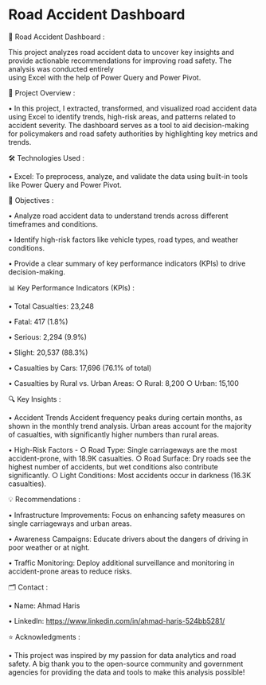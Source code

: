 
  # Road Accident Dashboard
 

🚗 Road Accident Dashboard : 

   This project analyzes road accident data to uncover key insights and provide actionable recommendations for improving road safety. The analysis was conducted entirely   
   using Excel with the help of Power Query and Power Pivot.
   

📌 Project Overview :

   • In this project, I extracted, transformed, and visualized road accident data using Excel to identify trends, high-risk areas, and patterns related to accident severity. 
     The dashboard serves as a tool to aid decision-making for policymakers and road safety authorities by highlighting key metrics and trends.
     

🛠 Technologies Used :

   • Excel: To preprocess, analyze, and validate the data using built-in tools like Power Query and Power Pivot.
   
   

🎯 Objectives :

   • Analyze road accident data to understand trends across different timeframes and conditions.
   
   • Identify high-risk factors like vehicle types, road types, and weather conditions.
   
   • Provide a clear summary of key performance indicators (KPIs) to drive decision-making.
   

📊 Key Performance Indicators (KPIs) :

   • Total Casualties: 23,248
   
   • Fatal: 417 (1.8%)
   
   • Serious: 2,294 (9.9%)
   
   • Slight: 20,537 (88.3%)
   
   • Casualties by Cars: 17,696 (76.1% of total)
   
   • Casualties by Rural vs. Urban Areas:
      ○ Rural: 8,200
      ○ Urban: 15,100
      

🔍 Key Insights :

   • Accident Trends 
       Accident frequency peaks during certain months, as shown in the monthly trend analysis.
       Urban areas account for the majority of casualties, with significantly higher numbers than rural areas.
      
   • High-Risk Factors -
      ○ Road Type: Single carriageways are the most accident-prone, with 18.9K casualties.
      ○ Road Surface: Dry roads see the highest number of accidents, but wet conditions also contribute significantly.
      ○ Light Conditions: Most accidents occur in darkness (16.3K casualties).
      

💡 Recommendations :

   • Infrastructure Improvements: Focus on enhancing safety measures on single carriageways and urban areas.

   • Awareness Campaigns: Educate drivers about the dangers of driving in poor weather or at night.

   • Traffic Monitoring: Deploy additional surveillance and monitoring in accident-prone areas to reduce risks.
   

🗂 Contact :

  • Name: Ahmad Haris

  • LinkedIn: https://www.linkedin.com/in/ahmad-haris-524bb5281/
  

⭐ Acknowledgments :

  • This project was inspired by my passion for  data analytics and road safety. A big thank you to the open-source community and government agencies for providing the data 
    and tools to make this analysis possible!   




